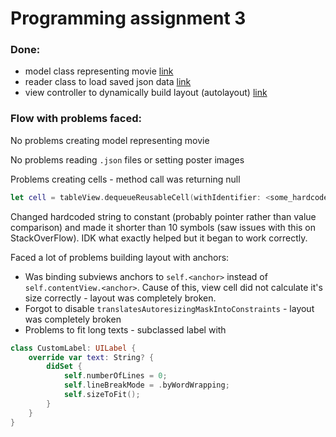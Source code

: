 # Programming assignment 3

### Done:

+ model class representing movie [link](https://github.com/AlexPraefectus/MobileDevelopment/blob/main/MobileDevelopment/models/Movie.swift)
+ reader class to load saved json data [link](https://github.com/AlexPraefectus/MobileDevelopment/blob/main/MobileDevelopment/lib/JSONMovieReader.swift)
+ view controller to dynamically build layout (autolayout) [link](https://github.com/AlexPraefectus/MobileDevelopment/blob/main/MobileDevelopment/TableViewController.swift)

### Flow with problems faced:

No problems creating model representing movie

No problems reading `.json` files or setting poster images

Problems creating cells - method call was returning null
```swift
let cell = tableView.dequeueReusableCell(withIdentifier: <some_hardcoded_string>, for: indexPath) as! MovieCell;
```
Changed hardcoded string to constant (probably pointer rather than value comparison) and made it shorter than 10 symbols (saw issues with this on StackOverFlow). IDK what exactly helped but it began to work correctly.

Faced a lot of problems building layout with anchors:

+ Was binding subviews anchors to `self.<anchor>` instead of `self.contentView.<anchor>`. Cause of this, view cell did not calculate it's size correctly - layout was completely broken.
+ Forgot to disable `translatesAutoresizingMaskIntoConstraints` - layout was completely broken
+ Problems to fit long texts - subclassed label with 
```swift
class CustomLabel: UILabel {
    override var text: String? {
        didSet {
            self.numberOfLines = 0;
            self.lineBreakMode = .byWordWrapping;
            self.sizeToFit();
        }
    }
}
```
